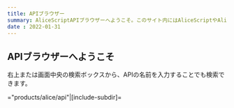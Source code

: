 ```yaml
---
title: APIブラウザー
summary: AliceScriptAPIブラウザーへようこそ。このサイト内にはAliceScriptやAlice.Runtimeで標準で提供されている関数について解説する記事がたくさんあります。
date : 2022-01-31
---
```


## APIブラウザーへようこそ
右上または画面中央の検索ボックスから、APIの名前を入力することでも検索できます。

="products/alice/api"|[include-subdir]=

